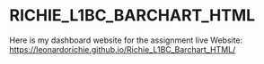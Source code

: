 # RICHIE_L1BC_BARCHART_HTML
Here is my dashboard website for the assignment
live Website: https://leonardorichie.github.io/Richie_L1BC_Barchart_HTML/
